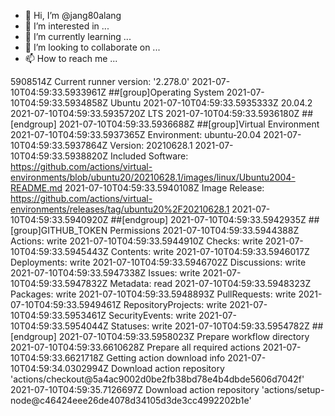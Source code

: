 - 👋 Hi, I’m @jang80alang
- 👀 I’m interested in ...
- 🌱 I’m currently learning ...
- 💞️ I’m looking to collaborate on ...
- 📫 How to reach me ...

<!---
jang80alang/jang80alang is a ✨ special ✨ repository because its `README.md` (this file) appears on your GitHub profile.
You can click the Preview link to take a look at your changes.
--->
5908514Z Current runner version: '2.278.0'
2021-07-10T04:59:33.5933961Z ##[group]Operating System
2021-07-10T04:59:33.5934858Z Ubuntu
2021-07-10T04:59:33.5935333Z 20.04.2
2021-07-10T04:59:33.5935720Z LTS
2021-07-10T04:59:33.5936180Z ##[endgroup]
2021-07-10T04:59:33.5936688Z ##[group]Virtual Environment
2021-07-10T04:59:33.5937365Z Environment: ubuntu-20.04
2021-07-10T04:59:33.5937864Z Version: 20210628.1
2021-07-10T04:59:33.5938820Z Included Software: https://github.com/actions/virtual-environments/blob/ubuntu20/20210628.1/images/linux/Ubuntu2004-README.md
2021-07-10T04:59:33.5940108Z Image Release: https://github.com/actions/virtual-environments/releases/tag/ubuntu20%2F20210628.1
2021-07-10T04:59:33.5940920Z ##[endgroup]
2021-07-10T04:59:33.5942935Z ##[group]GITHUB_TOKEN Permissions
2021-07-10T04:59:33.5944388Z Actions: write
2021-07-10T04:59:33.5944910Z Checks: write
2021-07-10T04:59:33.5945443Z Contents: write
2021-07-10T04:59:33.5946017Z Deployments: write
2021-07-10T04:59:33.5946702Z Discussions: write
2021-07-10T04:59:33.5947338Z Issues: write
2021-07-10T04:59:33.5947832Z Metadata: read
2021-07-10T04:59:33.5948323Z Packages: write
2021-07-10T04:59:33.5948893Z PullRequests: write
2021-07-10T04:59:33.5949461Z RepositoryProjects: write
2021-07-10T04:59:33.5953461Z SecurityEvents: write
2021-07-10T04:59:33.5954044Z Statuses: write
2021-07-10T04:59:33.5954782Z ##[endgroup]
2021-07-10T04:59:33.5958023Z Prepare workflow directory
2021-07-10T04:59:33.6610628Z Prepare all required actions
2021-07-10T04:59:33.6621718Z Getting action download info
2021-07-10T04:59:34.0302994Z Download action repository 'actions/checkout@5a4ac9002d0be2fb38bd78e4b4dbde5606d7042f'
2021-07-10T04:59:35.7126697Z Download action repository 'actions/setup-node@c46424eee26de4078d34105d3de3cc4992202b1e'

